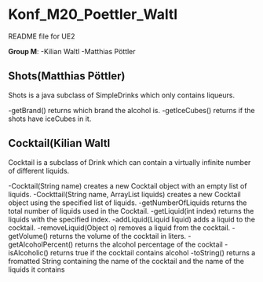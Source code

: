 # Konf_M20_Poettler_Waltl #

README file for UE2 

**Group M**:
-Kilian Waltl
-Matthias Pöttler

## Shots(Matthias Pöttler) ##

Shots is a java subclass of SimpleDrinks which only contains liqueurs.

-getBrand() returns which brand the alcohol is.
-getIceCubes() returns if the shots have iceCubes in it. 

## Cocktail(Kilian Waltl ##

Cocktail is a subclass of Drink which can contain a virtually infinite number of different liquids.

-Cocktail(String name) creates a new Cocktail object with an empty list of liquids.
-Cockttail(String name, ArrayList<Liquid> liquids) creates a new Cocktail object using the specified list of liquids.
-getNumberOfLiquids returns the total number of liquids used in the Cocktail.
-getLiquid(int index) returns the liquids with the specified index.
-addLiquid(Liquid liquid) adds a liquid to the cocktail.
-removeLiquid(Object o) removes a liquid from the cocktail.
-getVolume() returns the volume of the cocktail in liters.
-getAlcoholPercent() returns the alcohol percentage of the cocktail
-isAlcoholic() returns true if the cocktail contains alcohol
-toString() returns a fromatted String containing the name of the cocktail and the name of the liquids it contains
